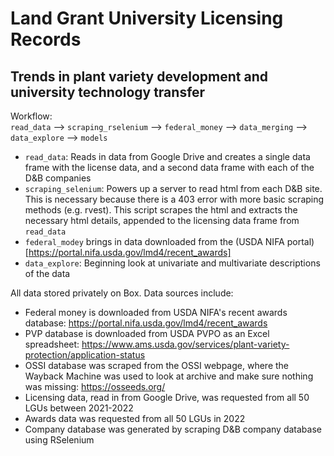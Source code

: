# Land Grant University Licensing Records  
## Trends in plant variety development and university technology transfer  

Workflow:  
`read_data` --> `scraping_rselenium` --> `federal_money` -->  `data_merging` --> `data_explore` --> `models`

* `read_data`: Reads in data from Google Drive and creates a single data frame with the license data, and a second data frame with each of the D&B companies  
* `scraping_selenium`: Powers up a server to read html from each D&B site. This is necessary because there is a 403 error with more basic scraping methods (e.g. rvest). This script scrapes the html and extracts the necessary html details, appended to the licensing data frame from `read_data`   
* `federal_modey` brings in data downloaded from the (USDA NIFA portal)[https://portal.nifa.usda.gov/lmd4/recent_awards]  
* `data_explore`: Beginning look at univariate and multivariate descriptions of the data  

All data stored privately on Box. Data sources include:
* Federal money is downloaded from USDA NIFA's recent awards database: https://portal.nifa.usda.gov/lmd4/recent_awards  
* PVP database is downloaded from USDA PVPO as an Excel spreadsheet: https://www.ams.usda.gov/services/plant-variety-protection/application-status  
* OSSI database was scraped from the OSSI webpage, where the Wayback Machine was used to look at archive and make sure nothing was missing: https://osseeds.org/  
* Licensing data, read in from Google Drive, was requested from all 50 LGUs between 2021-2022  
* Awards data was requested from all 50 LGUs in 2022  
* Company database was generated by scraping D&B company database using RSelenium  
